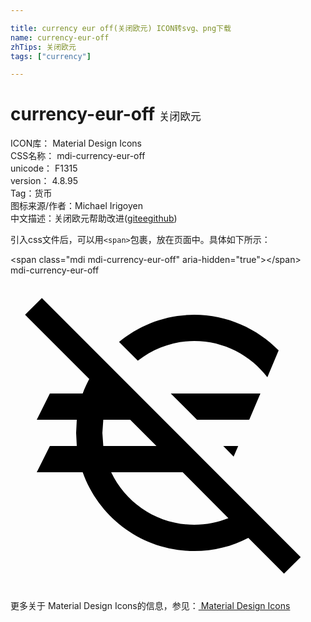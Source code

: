 ```yaml
---

title: currency eur off(关闭欧元) ICON转svg、png下载
name: currency-eur-off
zhTips: 关闭欧元
tags: ["currency"]

---
```


# currency-eur-off  <small style="font-size: 60%;font-weight: 100">关闭欧元</small>


<div class="detail-page">
<p>
<span>
ICON库：
<span class="badge-secondary badge">Material Design Icons</span> 
</span>
<br/>
<span>
CSS名称：
<span class="badge-secondary badge">mdi-currency-eur-off</span> 
</span>
<br/>
<span>
unicode：
<span class="badge-secondary badge">F1315</span> 
<copy-btn content='F1315' btn-title=""></copy-btn>
<copy-btn :content='String.fromCodePoint(parseInt("F1315", 16))' btn-title="复制U"></copy-btn>
</span>
<br/>
<span>
version：
<span class="badge-secondary badge">4.8.95</span> 
</span><br/><span>Tag：<span class="badge-light badge"><router-link to="/tags/currency.html">货币</router-link></span></span>
<br/>
<span>图标来源/作者：<span class="badge-light badge">Michael Irigoyen</span></span> 
<br/>
<span class="zh-detail">中文描述：<span class="badge-primary badge">关闭欧元</span><span class="help-link"><span>帮助改进</span>(<a href="https://gitee.com/liuwave/icon-helper/edit/master/json/material/currency-eur-off.json" target="_blank" rel="noopener noreferrer">gitee</a><a href="https://github.com/liuwave/icon-helper/edit/master/json/material/currency-eur-off.json" target="_blank" rel="noopener noreferrer">github</a></span>)</span><br/>
</p>
</div>
<div class="alert alert-dark">
  <i class="mdi mdi-currency-eur-off mdi-48px"></i>
  <i class="mdi mdi-currency-eur-off mdi-36px"></i>
  <i class="mdi mdi-currency-eur-off mdi-24px"></i>
  <i class="mdi mdi-currency-eur-off mdi-18px"></i>
</div>
<div>
  <p>引入css文件后，可以用<code>&lt;span&gt;</code>包裹，放在页面中。具体如下所示：    
  </p>
  <div class="alert alert-primary" style="font-size: 14px">
    &lt;span class="mdi mdi-currency-eur-off" aria-hidden="true"&gt;&lt;/span&gt;
    <copy-btn content='<span class="mdi mdi-currency-eur-off" aria-hidden="true"></span>'></copy-btn>
  </div>
  <div class="alert alert-secondary">
    <i class="mdi mdi-currency-eur-off"
    style="font-size: 24px"
    aria-hidden="true"></i> mdi-currency-eur-off
    <copy-btn content="mdi-currency-eur-off" btn-title="复制图标名称"></copy-btn>
  </div>
</div>
<div id="svg" class="svg-wrap">
<svg xmlns="http://www.w3.org/2000/svg" viewBox="0 0 24 24"><path d="M22.11 21.46L2.39 1.73L1.11 3L6 7.89C5.81 8.25 5.64 8.62 5.5 9H3L2 11H5.05L5 12L5.05 13H3L2 15H5.5C6.75 18.5 10.08 21 14 21C15.5 21 16.89 20.65 18.12 20L20.84 22.73L22.11 21.46M7 12L7.07 11H9.12L11.12 13H7.07L7 12M14 19C11.21 19 8.8 17.37 7.67 15H13.12L16.6 18.5C15.79 18.81 14.92 19 14 19M17 13.81L16.21 13H17.35L17 13.81M18.19 11H14.21L12.21 9H19.04L18.19 11M9.7 6.5L8.27 5.07C9.83 3.78 11.82 3 14 3C16.5 3 18.8 4.05 20.43 5.72L19.57 7.76C18.29 6.09 16.27 5 14 5C12.38 5 10.89 5.58 9.7 6.5Z" /></svg>
</div>
<detail full-name='mdi-currency-eur-off'></detail>
    
<div><p>更多关于 Material Design Icons的信息，参见：<a target="_blank" href="https://iconhelper.cn/material.html"> Material Design Icons</a>
</p></div>

